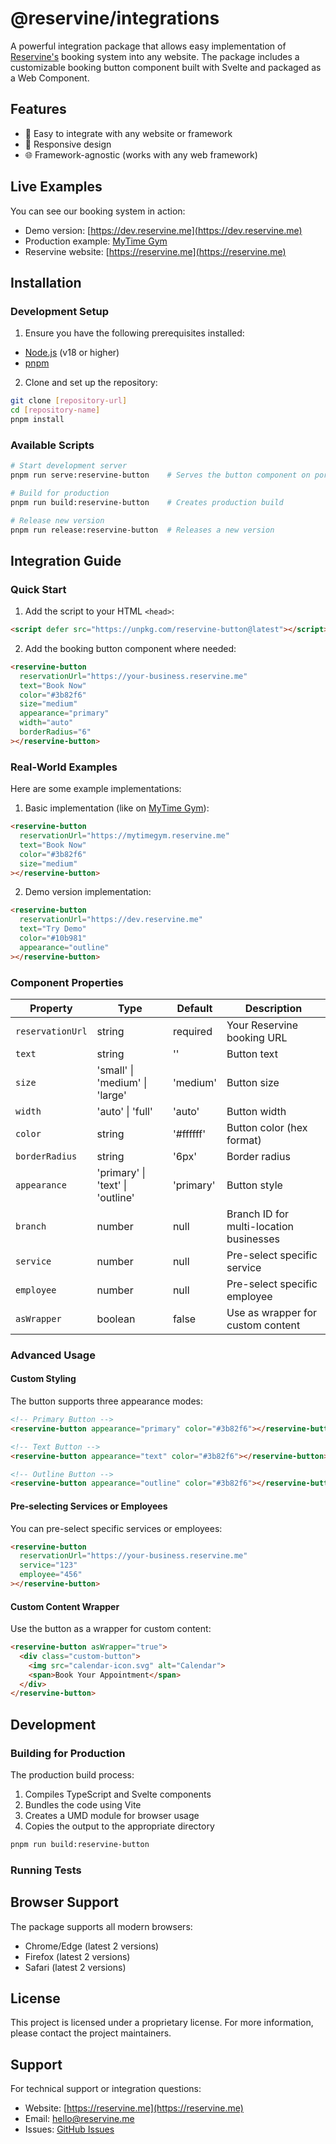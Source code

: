 # @reservine/integrations

A powerful integration package that allows easy implementation of [Reservine's](https://reservine.me) booking system into any website. The package includes a customizable booking button component built with Svelte and packaged as a Web Component.

## Features

- 🎯 Easy to integrate with any website or framework
- 📱 Responsive design
- 🌐 Framework-agnostic (works with any web framework)

## Live Examples

You can see our booking system in action:
- Demo version: [https://dev.reservine.me](https://dev.reservine.me)
- Production example: [MyTime Gym](https://mytimegym.cz)
- Reservine website: [https://reservine.me](https://reservine.me)

## Installation

### Development Setup

1. Ensure you have the following prerequisites installed:
- [Node.js](https://nodejs.org/) (v18 or higher)
- [pnpm](https://pnpm.io/)

2. Clone and set up the repository:
```bash
git clone [repository-url]
cd [repository-name]
pnpm install
```

### Available Scripts

```bash
# Start development server
pnpm run serve:reservine-button    # Serves the button component on port 3333

# Build for production
pnpm run build:reservine-button    # Creates production build

# Release new version
pnpm run release:reservine-button  # Releases a new version
```

## Integration Guide

### Quick Start

1. Add the script to your HTML `<head>`:
```html
<script defer src="https://unpkg.com/reservine-button@latest"></script>
```

2. Add the booking button component where needed:
```html
<reservine-button
  reservationUrl="https://your-business.reservine.me"
  text="Book Now"
  color="#3b82f6"
  size="medium"
  appearance="primary"
  width="auto"
  borderRadius="6"
></reservine-button>
```

### Real-World Examples

Here are some example implementations:

1. Basic implementation (like on [MyTime Gym](https://mytimegym.cz)):
```html
<reservine-button
  reservationUrl="https://mytimegym.reservine.me"
  text="Book Now"
  color="#3b82f6"
  size="medium"
></reservine-button>
```

2. Demo version implementation:
```html
<reservine-button
  reservationUrl="https://dev.reservine.me"
  text="Try Demo"
  color="#10b981"
  appearance="outline"
></reservine-button>
```

### Component Properties

| Property | Type | Default | Description |
|----------|------|---------|-------------|
| `reservationUrl` | string | required | Your Reservine booking URL |
| `text` | string | '' | Button text |
| `size` | 'small' \| 'medium' \| 'large' | 'medium' | Button size |
| `width` | 'auto' \| 'full' | 'auto' | Button width |
| `color` | string | '#ffffff' | Button color (hex format) |
| `borderRadius` | string | '6px' | Border radius |
| `appearance` | 'primary' \| 'text' \| 'outline' | 'primary' | Button style |
| `branch` | number | null | Branch ID for multi-location businesses |
| `service` | number | null | Pre-select specific service |
| `employee` | number | null | Pre-select specific employee |
| `asWrapper` | boolean | false | Use as wrapper for custom content |

### Advanced Usage

#### Custom Styling
The button supports three appearance modes:
```html
<!-- Primary Button -->
<reservine-button appearance="primary" color="#3b82f6"></reservine-button>

<!-- Text Button -->
<reservine-button appearance="text" color="#3b82f6"></reservine-button>

<!-- Outline Button -->
<reservine-button appearance="outline" color="#3b82f6"></reservine-button>
```

#### Pre-selecting Services or Employees
You can pre-select specific services or employees:
```html
<reservine-button
  reservationUrl="https://your-business.reservine.me"
  service="123"
  employee="456"
></reservine-button>
```

#### Custom Content Wrapper
Use the button as a wrapper for custom content:
```html
<reservine-button asWrapper="true">
  <div class="custom-button">
    <img src="calendar-icon.svg" alt="Calendar">
    <span>Book Your Appointment</span>
  </div>
</reservine-button>
```

## Development

### Building for Production

The production build process:
1. Compiles TypeScript and Svelte components
2. Bundles the code using Vite
3. Creates a UMD module for browser usage
4. Copies the output to the appropriate directory

```bash
pnpm run build:reservine-button
```

### Running Tests

## Browser Support

The package supports all modern browsers:
- Chrome/Edge (latest 2 versions)
- Firefox (latest 2 versions)
- Safari (latest 2 versions)

## License

This project is licensed under a proprietary license. For more information, please contact the project maintainers.

## Support

For technical support or integration questions:
- Website: [https://reservine.me](https://reservine.me)
- Email: [hello@reservine.me](mailto:hello@reservine.me)
- Issues: [GitHub Issues](https://github.com/Reservine/Integrations/issues)
